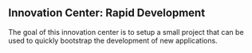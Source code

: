 ## Innovation Center: Rapid Development

The goal of this innovation center is to setup a small project that can be used to quickly bootstrap the development of new applications. 
